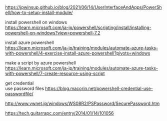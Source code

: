https://jpwinsup.github.io/blog/2021/06/14/UserInterfaceAndApps/PowerShell/how-to-setup-install-module/  

install powershell on windows  
https://learn.microsoft.com/ja-jp/powershell/scripting/install/installing-powershell-on-windows?view=powershell-7.2

install azure powershell  
https://learn.microsoft.com/ja-jp/training/modules/automate-azure-tasks-with-powershell/4-exercise-install-azure-powershell?pivots=windows

make a script by azure powershell  
https://learn.microsoft.com/ja-jp/training/modules/automate-azure-tasks-with-powershell/7-create-resource-using-script  

get credential  
use password files
https://blog.macorin.net/powershell-credential-use-passwordfile/  

http://www.vwnet.jp/windows/WS08R2/PSPassword/SecurePassword.htm  

https://tech.guitarrapc.com/entry/2014/01/14/101056  
